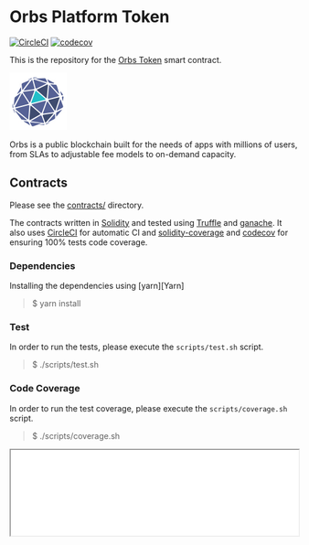 # Orbs Platform Token

[![CircleCI](https://circleci.com/gh/orbs-network/orbs-token/tree/master.svg?style=svg)](https://circleci.com/gh/orbs-network/orbs-token/tree/master)
[![codecov](https://codecov.io/gh/orbs-network/orbs-token/branch/master/graph/badge.svg)](https://codecov.io/gh/orbs-network/orbs-token)

This is the repository for the [Orbs Token](https://orbs.com) smart contract.

![Orbs Token](logo.jpg)

Orbs is a public blockchain built for the needs of apps with millions of users, from SLAs to adjustable fee models to on-demand capacity.

## Contracts

Please see the [contracts/](contracts) directory.

The contracts written in [Solidity](https://solidity.readthedocs.io/en/develop/) and tested using [Truffle](http://truffleframework.com/) and [ganache](https://github.com/trufflesuite/ganache). It also uses [CircleCI](https://circleci.com/gh/orbs-network/orbs-token) for automatic CI and [solidity-coverage](https://github.com/sc-forks/solidity-coverage) and [codecov](https://codecov.io/gh/orbs-network/orbs-token) for ensuring 100% tests code coverage.

### Dependencies

Installing the dependencies using [yarn][Yarn]

> $ yarn install

### Test

In order to run the tests, please execute the `scripts/test.sh` script.

> $ ./scripts/test.sh

### Code Coverage

In order to run the test coverage, please execute the `scripts/coverage.sh` script.

> $ ./scripts/coverage.sh

<iframe width="100%" src="/coverage/index.html" frameborder="1" />
